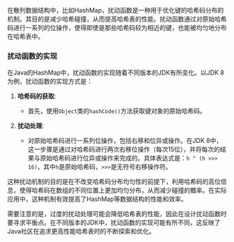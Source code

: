 在散列数据结构中，比如HashMap，扰动函数是一种用于优化键的哈希码分布的机制。其目的是减少哈希碰撞，从而提高哈希表的性能。扰动函数通过对原始哈希码进行一系列的位操作，使得即使是那些哈希码较为相近的键，也能被均匀地分布在哈希表中。

### 扰动函数的实现

在Java的HashMap中，扰动函数的实现随着不同版本的JDK有所变化。以JDK 8为例，扰动函数的实现方式是：

1. **哈希码的获取**:
    - 首先，使用`Object`类的`hashCode()`方法获取键对象的原始哈希码。

2. **扰动处理**:
    - 对原始哈希码进行一系列位操作，包括右移和位异或操作。在JDK 8中，这一步骤是通过对哈希码进行两次右移位操作（每次15位），并将每次的结果与原始哈希码进行位异或操作来完成的。具体表达式是：`h ^ (h >>> 16)`，其中`h`是原始哈希码，`>>>`是无符号右移操作符。

这种扰动机制的目的是在不改变哈希码分布均匀性的前提下，利用哈希码的高位信息，使得哈希码在数组的不同位置上更加均匀分布，从而减少碰撞的概率。在实际应用中，这种机制有效提高了HashMap等数据结构的性能和效率。

需要注意的是，过度的扰动处理可能会降低哈希表的性能，因此在设计扰动函数时要寻求平衡点。在不同版本的JDK中，扰动函数的实现可能有所不同，这反映了Java社区在追求更高性能哈希表时的不断探索和优化。